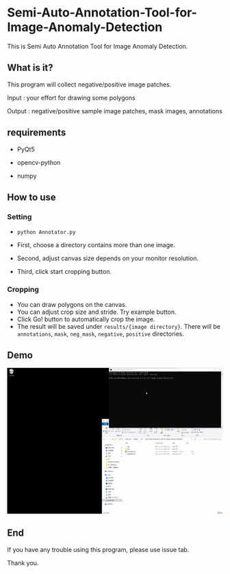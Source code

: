 # Semi-Auto-Annotation-Tool-for-Image-Anomaly-Detection
This is Semi Auto Annotation Tool for Image Anomaly Detection.

## What is it?

This program will collect negative/positive image patches.

Input : your effort for drawing some polygons

Output : negative/positive sample image patches, mask images, annotations

## requirements

- PyQt5

- opencv-python

- numpy

## How to use

### Setting

- `python Annotator.py`

- First, choose a directory contains more than one image.

- Second, adjust canvas size depends on your monitor resolution.

- Third, click start cropping button.

### Cropping

- You can draw polygons on the canvas.
- You can adjust crop size and stride. Try example button.
- Click Go! button to automatically crop the image.
- The result will be saved under `results/{image directory}`. There will be `annotations`,  `mask`, `neg_mask`, `negative`, `positive` directories.

## Demo

<img src="doc/using.gif"/>

## End

If you have any trouble using this program, please use issue tab.

Thank you.


